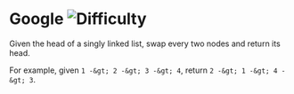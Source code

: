 # Google ![Difficulty](https://img.shields.io/badge/-EASY-green)
	
Given the head of a singly linked list, swap every two nodes and return its head.
	
For example, given `1 -&gt; 2 -&gt; 3 -&gt; 4`, return `2 -&gt; 1 -&gt; 4 -&gt; 3`.
	
